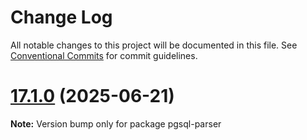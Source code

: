 # Change Log

All notable changes to this project will be documented in this file.
See [Conventional Commits](https://conventionalcommits.org) for commit guidelines.

# [17.1.0](https://github.com/launchql/pgsql-parser/compare/pgsql-parser@13.16.0...pgsql-parser@17.1.0) (2025-06-21)

**Note:** Version bump only for package pgsql-parser

